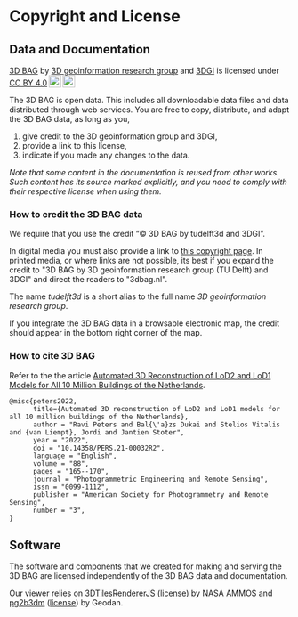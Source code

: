 # Copyright and License

## Data and Documentation

 <p xmlns:cc="http://creativecommons.org/ns#" xmlns:dct="http://purl.org/dc/terms/"><a property="dct:title" rel="cc:attributionURL" href="https://3dbag.nl">3D BAG</a> by <a rel="cc:attributionURL dct:creator" property="cc:attributionName" href="https://3d.bk.tudelft.nl/">3D geoinformation research group</a> and <a rel="cc:attributionURL dct:creator" property="cc:attributionName" href="https://3dgi.xyz/">3DGI</a> is licensed under <a href="http://creativecommons.org/licenses/by/4.0/?ref=chooser-v1" target="_blank" rel="license noopener noreferrer" style="display:inline-block;">CC BY 4.0<img style="height:22px!important;margin-left:3px;vertical-align:text-bottom;" src="https://mirrors.creativecommons.org/presskit/icons/cc.svg?ref=chooser-v1"><img style="height:22px!important;margin-left:3px;vertical-align:text-bottom;" src="https://mirrors.creativecommons.org/presskit/icons/by.svg?ref=chooser-v1"></a></p> 

The 3D BAG is open data. This includes all downloadable data files and data distributed through web services. You are free to copy, distribute, and adapt the 3D BAG data, as long as you,

1. give credit to the 3D geoinformation group and 3DGI,
2. provide a link to this license,
3. indicate if you made any changes to the data.

*Note that some content in the documentation is reused from other works. Such content has its source marked explicitly, and you need to comply with their respective license when using them.*

### How to credit the 3D BAG data

We require that you use the credit “© 3D BAG by tudelft3d and 3DGI”. 

In digital media you must also provide a link to [this copyright page](https://docs.3dbag.nl/en/copyright). In printed media, or where links are not possible, its best if you expand the credit to "3D BAG by 3D geoinformation research group (TU Delft) and 3DGI" and direct the readers to "3dbag.nl".

The name *tudelft3d* is a short alias to the full name *3D geoinformation research group*.

If you integrate the 3D BAG data in a browsable electronic map, the credit should appear in the bottom right corner of the map.

### How to cite 3D BAG

Refer to the the article [Automated 3D Reconstruction of LoD2 and LoD1 Models for All 10 Million Buildings of the Netherlands](https://doi.org/10.14358/PERS.21-00032R2).

```
@misc{peters2022,
      title={Automated 3D reconstruction of LoD2 and LoD1 models for all 10 million buildings of the Netherlands}, 
      author = "Ravi Peters and Bal{\'a}zs Dukai and Stelios Vitalis and {van Liempt}, Jordi and Jantien Stoter",
      year = "2022",
      doi = "10.14358/PERS.21-00032R2",
      language = "English",
      volume = "88",
      pages = "165--170",
      journal = "Photogrammetric Engineering and Remote Sensing",
      issn = "0099-1112",
      publisher = "American Society for Photogrammetry and Remote Sensing",
      number = "3",
}
```

## Software

The software and components that we created for making and serving the 3D BAG are licensed independently of the 3D BAG data and documentation.

Our viewer relies on [3DTilesRendererJS](https://github.com/NASA-AMMOS/3DTilesRendererJS) ([license](https://github.com/NASA-AMMOS/3DTilesRendererJS/blob/master/LICENSE)) by NASA AMMOS and [pg2b3dm](https://github.com/Geodan/pg2b3dm/) ([license](https://github.com/Geodan/pg2b3dm/blob/master/LICENSE)) by Geodan.
